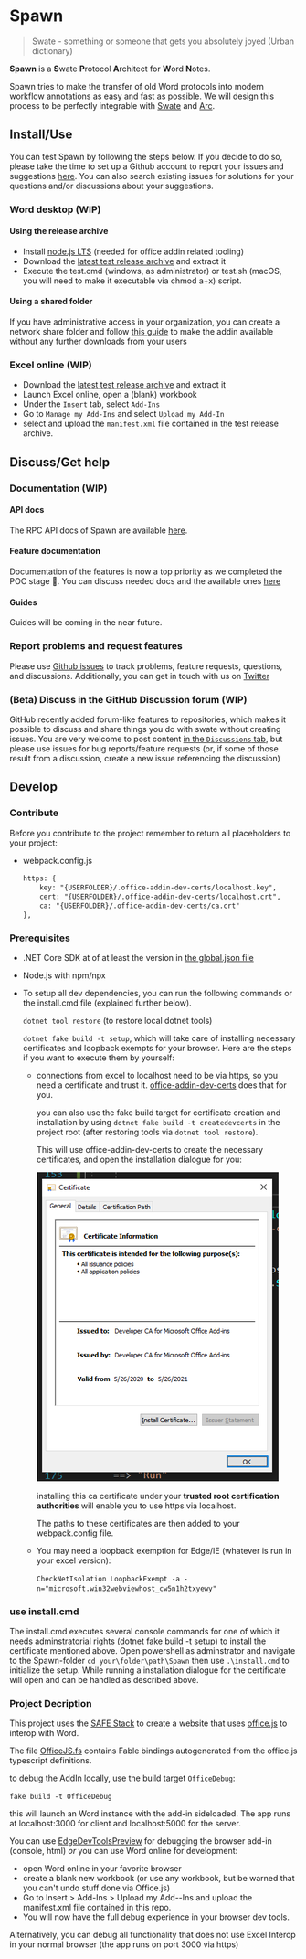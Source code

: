 # Spawn
> Swate - something or someone that gets you absolutely joyed (Urban dictionary)

__Spawn__ is a **S**wate **P**rotocol **A**rchitect for **W**ord **N**otes.

Spawn tries to make the transfer of old Word protocols into modern workflow annotations as easy and fast as possible. We will design this process to be perfectly integrable with [Swate](https://github.com/nfdi4plants/Swate) and [Arc](https://github.com/nfdi4plants/ARC).

## Install/Use

You can test Spawn by following the steps below. If you decide to do so, please take the time to set up a Github account to report your issues and suggestions [here](https://github.com/nfdi4plants/Spawn/issues).
You can also search existing issues for solutions for your questions and/or discussions about your suggestions.

### Word desktop (WIP)

#### Using the release archive

- Install [node.js LTS](https://nodejs.org/en/) (needed for office addin related tooling)
- Download the [latest test release archive]() and extract it
- Execute the test.cmd (windows, as administrator) or test.sh (macOS, you will need to make it executable via chmod a+x) script.

#### Using a shared folder 

If you have administrative access in your organization, you can create a network share folder and follow [this guide](https://github.com/OfficeDev/office-js-docs-pr/blob/master/docs/testing/create-a-network-shared-folder-catalog-for-task-pane-and-content-add-ins.md#:~:text=Sideload%20your%20add%2Din,-Put%20the%20manifest&text=Be%20sure%20to%20specify%20the,element%20of%20the%20manifest%20file.&text=In%20Excel%2C%20Word%2C%20or%20PowerPoint,Office%20Add%2Dins%20dialog%20box.) to make the addin available without any further downloads from your users

### Excel online (WIP)

- Download the [latest test release archive]() and extract it
- Launch Excel online, open a (blank) workbook 
- Under the `Insert` tab, select `Add-Ins`
- Go to `Manage my Add-Ins` and select `Upload my Add-In`
- select and upload the `manifest.xml` file contained in the test release archive.

## Discuss/Get help

### Documentation (WIP)

#### API docs

The RPC API docs of Spawn are available [here]().

#### Feature documentation

Documentation of the features is now a top priority as we completed the POC stage :rocket:. You can discuss needed docs and the available ones [here]()

#### Guides

Guides will be coming in the near future.

### Report problems and request features

Please use [Github issues](https://github.com/nfdi4plants/Spawn/issues/new) to track problems, feature requests, questions, and discussions. Additionally, you can get in touch with us on [Twitter](https://twitter.com/nfdi4plants)

### (Beta) Discuss in the GitHub Discussion forum (WIP)

GitHub recently added forum-like features to repositories, which makes it possible to discuss and share things you do with swate without creating issues. You are very welcome to post content [in the `Discussions` tab](), but please use issues for bug reports/feature requests (or, if some of those result from a discussion, create a new issue referencing the discussion)

## Develop

### Contribute

Before you contribute to the project remember to return all placeholders to your project:

-   webpack.config.js    
    ```
    https: {
        key: "{USERFOLDER}/.office-addin-dev-certs/localhost.key",
        cert: "{USERFOLDER}/.office-addin-dev-certs/localhost.crt",
        ca: "{USERFOLDER}/.office-addin-dev-certs/ca.crt"
    },
    ```

### Prerequisites

 - .NET Core SDK at of at least the version in [the global.json file](global.json)
 - Node.js with npm/npx
 - To setup all dev dependencies, you can run the following commands or the install.cmd file (explained further below).

    `dotnet tool restore` (to restore local dotnet tools)

    `dotnet fake build -t setup`, which will take care of installing necessary certificates and loopback exempts for your browser. Here are the steps if you want to execute them by yourself:

    - connections from excel to localhost need to be via https, so you need a certificate and trust it. [office-addin-dev-certs](https://www.npmjs.com/package/office-addin-dev-certs?activeTab=versions) does that for you.

        you can also use the fake build target for certificate creation and installation by using `dotnet fake build -t createdevcerts` in the project root (after restoring tools via `dotnet tool restore`).

        This will use office-addin-dev-certs to create the necessary certificates, and open the installation dialogue for you:

        ![File](docsrc/files/img/certificate.png)

        installing this ca certificate under your __trusted root certification authorities__ will enable you to use https via localhost.

        The paths to these certificates are then added to your webpack.config file.

     - You may need a loopback exemption for Edge/IE (whatever is run in your excel version): 

        `CheckNetIsolation LoopbackExempt -a -n="microsoft.win32webviewhost_cw5n1h2txyewy"`

### use install.cmd

The install.cmd executes several console commands for one of which it needs adminstratorial rights (dotnet fake build -t setup) to install the certificate mentioned above.
Open powershell as adminstrator and navigate to the Spawn-folder ```cd your\folder\path\Spawn``` then use ```.\install.cmd``` to initialize the setup.
While running a installation dialogue for the certificate will open and can be handled as described above.

### Project Decription

This project uses the [SAFE Stack](https://github.com/SAFE-Stack) to create a website that uses [office.js](https://github.com/OfficeDev/office-js) to interop with Word.

The file [OfficeJS.fs](src/Client/OfficeJS.fs) contains Fable bindings autogenerated from the office.js typescript definitions.

to debug the AddIn locally, use the build target `OfficeDebug`:

`fake build -t OfficeDebug`

this will launch an Word instance with the add-in sideloaded.
The app runs at localhost:3000 for client and localhost:5000 for the server.

You can use [EdgeDevToolsPreview](https://www.microsoft.com/en-us/p/microsoft-edge-devtools-preview/9mzbfrmz0mnj?activetab=pivot:overviewtab) for debugging the browser add-in (console, html) _or_ you can use Word online for development:

 - open Word online in your favorite browser
 - create a blank new workbook (or use any workbook, but be warned that you can't undo stuff done via Office.js) 
 - Go to Insert > Add-Ins > Upload my Add--Ins and upload the manifest.xml file contained in this repo.
 - You will now have the full debug experience in your browser dev tools.

Alternatively, you can debug all functionality that does not use Excel Interop in your normal browser (the app runs on port 3000 via https)
